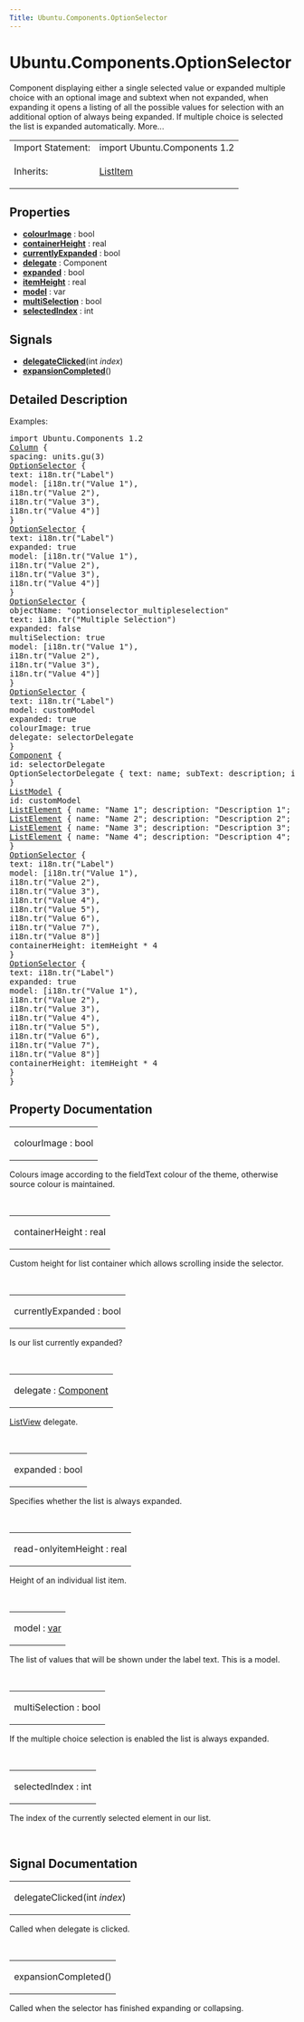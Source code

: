```yaml
---
Title: Ubuntu.Components.OptionSelector
---
```


# Ubuntu.Components.OptionSelector

<span class="subtitle"></span>
<!-- $$$OptionSelector-brief -->
<p>Component displaying either a single selected value or expanded multiple choice with an optional image and subtext when not expanded, when expanding it opens a listing of all the possible values for selection with an additional option of always being expanded. If multiple choice is selected the list is expanded automatically. More...</p>
<!-- @@@OptionSelector -->
<table class="alignedsummary">
<tr><td class="memItemLeft rightAlign topAlign"> Import Statement:</td><td class="memItemRight bottomAlign"> import Ubuntu.Components 1.2</td></tr><tr><td class="memItemLeft rightAlign topAlign"> Inherits:</td><td class="memItemRight bottomAlign"> <p><a href="Ubuntu.Components.ListItem.md">ListItem</a></p>
</td></tr></table><ul>
</ul>
<h2 id="properties">Properties</h2>
<ul>
<li class="fn"><b><b><a href="#colourImage-prop">colourImage</a></b></b> : bool</li>
<li class="fn"><b><b><a href="#containerHeight-prop">containerHeight</a></b></b> : real</li>
<li class="fn"><b><b><a href="#currentlyExpanded-prop">currentlyExpanded</a></b></b> : bool</li>
<li class="fn"><b><b><a href="#delegate-prop">delegate</a></b></b> : Component</li>
<li class="fn"><b><b><a href="#expanded-prop">expanded</a></b></b> : bool</li>
<li class="fn"><b><b><a href="#itemHeight-prop">itemHeight</a></b></b> : real</li>
<li class="fn"><b><b><a href="#model-prop">model</a></b></b> : var</li>
<li class="fn"><b><b><a href="#multiSelection-prop">multiSelection</a></b></b> : bool</li>
<li class="fn"><b><b><a href="#selectedIndex-prop">selectedIndex</a></b></b> : int</li>
</ul>
<h2 id="signals">Signals</h2>
<ul>
<li class="fn"><b><b><a href="#delegateClicked-signal">delegateClicked</a></b></b>(int <i>index</i>)</li>
<li class="fn"><b><b><a href="#expansionCompleted-signal">expansionCompleted</a></b></b>()</li>
</ul>
<!-- $$$OptionSelector-description -->
<h2 id="details">Detailed Description</h2>
</p>
<p>Examples:</p>
<pre class="qml">import Ubuntu.Components 1.2
<span class="type"><a href="../sdk-14.10/QtQuick.Column.md">Column</a></span> {
<span class="name">spacing</span>: <span class="name">units</span>.<span class="name">gu</span>(<span class="number">3</span>)
<span class="type"><a href="index.html">OptionSelector</a></span> {
<span class="name">text</span>: <span class="name">i18n</span>.<span class="name">tr</span>(<span class="string">&quot;Label&quot;</span>)
<span class="name">model</span>: [<span class="name">i18n</span>.<span class="name">tr</span>(<span class="string">&quot;Value 1&quot;</span>),
<span class="name">i18n</span>.<span class="name">tr</span>(<span class="string">&quot;Value 2&quot;</span>),
<span class="name">i18n</span>.<span class="name">tr</span>(<span class="string">&quot;Value 3&quot;</span>),
<span class="name">i18n</span>.<span class="name">tr</span>(<span class="string">&quot;Value 4&quot;</span>)]
}
<span class="type"><a href="index.html">OptionSelector</a></span> {
<span class="name">text</span>: <span class="name">i18n</span>.<span class="name">tr</span>(<span class="string">&quot;Label&quot;</span>)
<span class="name">expanded</span>: <span class="number">true</span>
<span class="name">model</span>: [<span class="name">i18n</span>.<span class="name">tr</span>(<span class="string">&quot;Value 1&quot;</span>),
<span class="name">i18n</span>.<span class="name">tr</span>(<span class="string">&quot;Value 2&quot;</span>),
<span class="name">i18n</span>.<span class="name">tr</span>(<span class="string">&quot;Value 3&quot;</span>),
<span class="name">i18n</span>.<span class="name">tr</span>(<span class="string">&quot;Value 4&quot;</span>)]
}
<span class="type"><a href="index.html">OptionSelector</a></span> {
<span class="name">objectName</span>: <span class="string">&quot;optionselector_multipleselection&quot;</span>
<span class="name">text</span>: <span class="name">i18n</span>.<span class="name">tr</span>(<span class="string">&quot;Multiple Selection&quot;</span>)
<span class="name">expanded</span>: <span class="number">false</span>
<span class="name">multiSelection</span>: <span class="number">true</span>
<span class="name">model</span>: [<span class="name">i18n</span>.<span class="name">tr</span>(<span class="string">&quot;Value 1&quot;</span>),
<span class="name">i18n</span>.<span class="name">tr</span>(<span class="string">&quot;Value 2&quot;</span>),
<span class="name">i18n</span>.<span class="name">tr</span>(<span class="string">&quot;Value 3&quot;</span>),
<span class="name">i18n</span>.<span class="name">tr</span>(<span class="string">&quot;Value 4&quot;</span>)]
}
<span class="type"><a href="index.html">OptionSelector</a></span> {
<span class="name">text</span>: <span class="name">i18n</span>.<span class="name">tr</span>(<span class="string">&quot;Label&quot;</span>)
<span class="name">model</span>: <span class="name">customModel</span>
<span class="name">expanded</span>: <span class="number">true</span>
<span class="name">colourImage</span>: <span class="number">true</span>
<span class="name">delegate</span>: <span class="name">selectorDelegate</span>
}
<span class="type"><a href="../sdk-14.10/QtQml.Component.md">Component</a></span> {
<span class="name">id</span>: <span class="name">selectorDelegate</span>
<span class="type">OptionSelectorDelegate</span> { <span class="name">text</span>: <span class="name">name</span>; <span class="name">subText</span>: <span class="name">description</span>; <span class="name">iconSource</span>: <span class="name">image</span> }
}
<span class="type"><a href="../sdk-14.10/QtQml.ListModel.md">ListModel</a></span> {
<span class="name">id</span>: <span class="name">customModel</span>
<span class="type"><a href="../sdk-14.10/QtQml.ListElement.md">ListElement</a></span> { <span class="name">name</span>: <span class="string">&quot;Name 1&quot;</span>; <span class="name">description</span>: <span class="string">&quot;Description 1&quot;</span>; <span class="name">image</span>: <span class="string">&quot;images.png&quot;</span> }
<span class="type"><a href="../sdk-14.10/QtQml.ListElement.md">ListElement</a></span> { <span class="name">name</span>: <span class="string">&quot;Name 2&quot;</span>; <span class="name">description</span>: <span class="string">&quot;Description 2&quot;</span>; <span class="name">image</span>: <span class="string">&quot;images.png&quot;</span> }
<span class="type"><a href="../sdk-14.10/QtQml.ListElement.md">ListElement</a></span> { <span class="name">name</span>: <span class="string">&quot;Name 3&quot;</span>; <span class="name">description</span>: <span class="string">&quot;Description 3&quot;</span>; <span class="name">image</span>: <span class="string">&quot;images.png&quot;</span> }
<span class="type"><a href="../sdk-14.10/QtQml.ListElement.md">ListElement</a></span> { <span class="name">name</span>: <span class="string">&quot;Name 4&quot;</span>; <span class="name">description</span>: <span class="string">&quot;Description 4&quot;</span>; <span class="name">image</span>: <span class="string">&quot;images.png&quot;</span> }
}
<span class="type"><a href="index.html">OptionSelector</a></span> {
<span class="name">text</span>: <span class="name">i18n</span>.<span class="name">tr</span>(<span class="string">&quot;Label&quot;</span>)
<span class="name">model</span>: [<span class="name">i18n</span>.<span class="name">tr</span>(<span class="string">&quot;Value 1&quot;</span>),
<span class="name">i18n</span>.<span class="name">tr</span>(<span class="string">&quot;Value 2&quot;</span>),
<span class="name">i18n</span>.<span class="name">tr</span>(<span class="string">&quot;Value 3&quot;</span>),
<span class="name">i18n</span>.<span class="name">tr</span>(<span class="string">&quot;Value 4&quot;</span>),
<span class="name">i18n</span>.<span class="name">tr</span>(<span class="string">&quot;Value 5&quot;</span>),
<span class="name">i18n</span>.<span class="name">tr</span>(<span class="string">&quot;Value 6&quot;</span>),
<span class="name">i18n</span>.<span class="name">tr</span>(<span class="string">&quot;Value 7&quot;</span>),
<span class="name">i18n</span>.<span class="name">tr</span>(<span class="string">&quot;Value 8&quot;</span>)]
<span class="name">containerHeight</span>: <span class="name">itemHeight</span> <span class="operator">*</span> <span class="number">4</span>
}
<span class="type"><a href="index.html">OptionSelector</a></span> {
<span class="name">text</span>: <span class="name">i18n</span>.<span class="name">tr</span>(<span class="string">&quot;Label&quot;</span>)
<span class="name">expanded</span>: <span class="number">true</span>
<span class="name">model</span>: [<span class="name">i18n</span>.<span class="name">tr</span>(<span class="string">&quot;Value 1&quot;</span>),
<span class="name">i18n</span>.<span class="name">tr</span>(<span class="string">&quot;Value 2&quot;</span>),
<span class="name">i18n</span>.<span class="name">tr</span>(<span class="string">&quot;Value 3&quot;</span>),
<span class="name">i18n</span>.<span class="name">tr</span>(<span class="string">&quot;Value 4&quot;</span>),
<span class="name">i18n</span>.<span class="name">tr</span>(<span class="string">&quot;Value 5&quot;</span>),
<span class="name">i18n</span>.<span class="name">tr</span>(<span class="string">&quot;Value 6&quot;</span>),
<span class="name">i18n</span>.<span class="name">tr</span>(<span class="string">&quot;Value 7&quot;</span>),
<span class="name">i18n</span>.<span class="name">tr</span>(<span class="string">&quot;Value 8&quot;</span>)]
<span class="name">containerHeight</span>: <span class="name">itemHeight</span> <span class="operator">*</span> <span class="number">4</span>
}
}</pre>
<!-- @@@OptionSelector -->
<h2>Property Documentation</h2>
<!-- $$$colourImage -->
<table class="qmlname"><tr valign="top" id="colourImage-prop"><td class="tblQmlPropNode"><p><span class="name">colourImage</span> : <span class="type">bool</span></p></td></tr></table><p>Colours image according to the fieldText colour of the theme, otherwise source colour is maintained.</p>
<!-- @@@colourImage -->
<br/>
<!-- $$$containerHeight -->
<table class="qmlname"><tr valign="top" id="containerHeight-prop"><td class="tblQmlPropNode"><p><span class="name">containerHeight</span> : <span class="type">real</span></p></td></tr></table><p>Custom height for list container which allows scrolling inside the selector.</p>
<!-- @@@containerHeight -->
<br/>
<!-- $$$currentlyExpanded -->
<table class="qmlname"><tr valign="top" id="currentlyExpanded-prop"><td class="tblQmlPropNode"><p><span class="name">currentlyExpanded</span> : <span class="type">bool</span></p></td></tr></table><p>Is our list currently expanded?</p>
<!-- @@@currentlyExpanded -->
<br/>
<!-- $$$delegate -->
<table class="qmlname"><tr valign="top" id="delegate-prop"><td class="tblQmlPropNode"><p><span class="name">delegate</span> : <span class="type"><a href="../sdk-14.10/QtQml.Component.md">Component</a></span></p></td></tr></table><p><a href="../sdk-14.10/QtQuick.ListView.md">ListView</a> delegate.</p>
<!-- @@@delegate -->
<br/>
<!-- $$$expanded -->
<table class="qmlname"><tr valign="top" id="expanded-prop"><td class="tblQmlPropNode"><p><span class="name">expanded</span> : <span class="type">bool</span></p></td></tr></table><p>Specifies whether the list is always expanded.</p>
<!-- @@@expanded -->
<br/>
<!-- $$$itemHeight -->
<table class="qmlname"><tr valign="top" id="itemHeight-prop"><td class="tblQmlPropNode"><p><span class="qmlreadonly">read-only</span><span class="name">itemHeight</span> : <span class="type">real</span></p></td></tr></table><p>Height of an individual list item.</p>
<!-- @@@itemHeight -->
<br/>
<!-- $$$model -->
<table class="qmlname"><tr valign="top" id="model-prop"><td class="tblQmlPropNode"><p><span class="name">model</span> : <span class="type"><a href="http://doc.qt.io/qt-5/qml-var.html">var</a></span></p></td></tr></table><p>The list of values that will be shown under the label text. This is a model.</p>
<!-- @@@model -->
<br/>
<!-- $$$multiSelection -->
<table class="qmlname"><tr valign="top" id="multiSelection-prop"><td class="tblQmlPropNode"><p><span class="name">multiSelection</span> : <span class="type">bool</span></p></td></tr></table><p>If the multiple choice selection is enabled the list is always expanded.</p>
<!-- @@@multiSelection -->
<br/>
<!-- $$$selectedIndex -->
<table class="qmlname"><tr valign="top" id="selectedIndex-prop"><td class="tblQmlPropNode"><p><span class="name">selectedIndex</span> : <span class="type">int</span></p></td></tr></table><p>The index of the currently selected element in our list.</p>
<!-- @@@selectedIndex -->
<br/>
<h2>Signal Documentation</h2>
<!-- $$$delegateClicked -->
<table class="qmlname"><tr valign="top" id="delegateClicked-signal"><td class="tblQmlFuncNode"><p><span class="name">delegateClicked</span>(<span class="type">int</span><i> index</i>)</p></td></tr></table><p>Called when delegate is clicked.</p>
<!-- @@@delegateClicked -->
<br/>
<!-- $$$expansionCompleted -->
<table class="qmlname"><tr valign="top" id="expansionCompleted-signal"><td class="tblQmlFuncNode"><p><span class="name">expansionCompleted</span>()</p></td></tr></table><p>Called when the selector has finished expanding or collapsing.</p>
<!-- @@@expansionCompleted -->
<br/>
